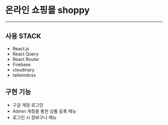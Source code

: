 # 온라인 쇼핑몰 shoppy

---

## 사용 STACK

- React.js
- React Query
- React Router
- Firebase
- cloudinary
- tailwindcss

## 구현 기능

- 구글 계정 로그인
- Admin 계정을 통한 상품 등록 메뉴
- 로그인 시 장바구니 메뉴
